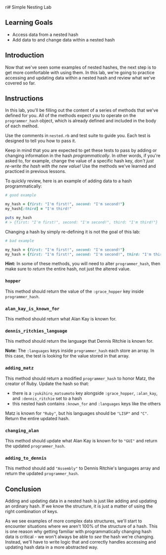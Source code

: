 ri# Simple Nesting Lab

## Learning Goals

- Access data from a nested hash
- Add data to and change data within a nested hash

## Introduction

Now that we've seen some examples of nested hashes, the next step is to get more
comfortable with using them. In this lab, we're going to practice accessing and
updating data within a nested hash and review what we've covered so far.

## Instructions

In this lab, you'll be filling out the content of a series of methods that we've
defined for you. All of the methods expect you to operate on the
`programmer_hash` object, which is already defined and included in the body of
each method.

Use the comments in `nested.rb` and test suite to guide you. Each test is
designed to tell you how to pass it.

Keep in mind that you are expected to get these tests to pass by adding or
changing information in the hash *programmatically*. In other words, if you're
asked to, for example, change the value of a specific hash key, *don't just
re-write the hash with the new value!* Use the methods we've learned and
practiced in previous lessons.

To quickly review, here is an example of adding data to a hash
programmatically:

```ruby
# good example

my_hash = {first: "I'm first!", second: "I'm second!"}
my_hash[:third] = "I'm third!"

puts my_hash
# > {first: "I'm first!", second: "I'm second!", third: "I'm third!"}
```

Changing a hash by simply re-defining it is not the goal of this lab:

```ruby
# bad example

my_hash = {first: "I'm first!", second: "I'm second!"}
my_hash = {first: "I'm first!", second: "I'm second!", third: "I'm third!"}
```

**Hint:** In some of these methods, you will need to alter `programmer_hash`,
then make sure to _return_ the entire hash, not just the altered value.

### `hopper`

This method should return the value of the `:grace_hopper` key inside
`programmer_hash`.

### `alan_kay_is_known_for`

This method should return what Alan Kay is known for.

### `dennis_ritchies_language`

This method should return the language that Dennis Ritchie is known for.

**Note:** The `:languages` keys inside `programmer_hash` each store an array. In
this case, the test is looking for the value stored in that array.

### `adding_matz`

This method should return a modified `programmer_hash` to honor Matz, the
creator of Ruby. Update the hash so that:

- there is a `:yukihiro_matsumoto` key alongside `:grace_hopper`, `:alan_kay`,
  and `:dennis_ritchie` set to a hash
- this nested hash contains `:known_for` and  `:languages` keys like the others

Matz is known for `"Ruby"`, but his languages should be `"LISP"` and `"C"`.
Return the entire updated hash.

### `changing_alan`

This method should update what Alan Kay is known for to `"GUI"` and return the
updated `programmer_hash`.

### `adding_to_dennis`

This method should add `"Assembly"` to Dennis Ritchie's languages array and
return the updated `programmer_hash`.

## Conclusion

Adding and updating data in a nested hash is just like adding and updating an
ordinary hash. If we know the structure, it is just a matter of using the right
combination of keys.

As we see examples of more complex data structures, we'll start to encounter
situations where we aren't 100% of the structure of a hash. This is one reason
why getting familiar with programmatically changing hash data is critical - we
won't always be able to _see_ the hash we're changing. Instead, we'll have to
write logic that and correctly handles accessing and updating hash data in a
more abstracted way.
